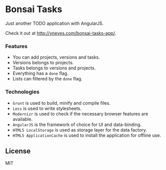 Bonsai Tasks
============

Just another TODO application with AngularJS.

Check it out at http://yneves.com/bonsai-tasks-app/.

### Features

 * You can add projects, versions and tasks.
 * Versions belongs to projects.
 * Tasks belongs to versions and projects.
 * Everything has a `done` flag.
 * Lists can filtered by the `done` flag.

### Technologies

 * `Grunt` is used to build, minify and compile files.
 * `Less` is used to write stylesheets.
 * `Modernizr` is used to check if the necessary browser features are available.
 * `AngularJS` is the framework of choice for UI and data-binding.
 * `HTML5 LocalStorage` is used as storage layer for the data factory.
 * `HTML5 ApplicationCache` is used to install the application for offline use.

## License

MIT
